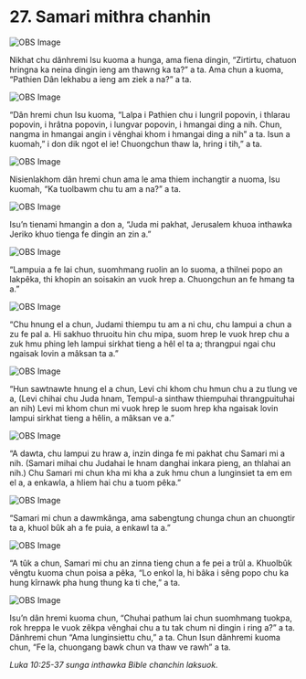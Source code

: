 # 27. Samari mithra chanhin

![OBS Image](https://cdn.door43.org/obs/jpg/360px/obs-en-27-01.jpg)

Nikhat chu dânhremi Isu kuoma a hunga, ama fiena dingin, “Zirtirtu, chatuon hringna ka neina dingin ieng am thawng ka ta?” a ta. Ama chun a kuoma, “Pathien Dân lekhabu a ieng am ziek a na?” a ta.

![OBS Image](https://cdn.door43.org/obs/jpg/360px/obs-en-27-02.jpg)

“Dân hremi chun Isu kuoma, “Lalpa i Pathien chu i lungril popovin, i thlarau popovin, i hrâtna popovin, i lungvar popovin, i hmangai ding a nih. Chun, nangma in hmangai angin i vênghai khom i hmangai ding a nih” a ta. Isun a kuomah,” i don dik ngot el ie! Chuongchun thaw la, hring i tih,” a ta.

![OBS Image](https://cdn.door43.org/obs/jpg/360px/obs-en-27-03.jpg)

Nisienlakhom dân hremi chun ama le ama thiem inchangtir a nuoma, Isu kuomah, “Ka tuolbawm chu tu am a na?” a ta.

![OBS Image](https://cdn.door43.org/obs/jpg/360px/obs-en-27-04.jpg)

Isu’n tienami hmangin a don a, “Juda mi pakhat, Jerusalem khuoa inthawka Jeriko khuo tienga fe dingin an zin a.”

![OBS Image](https://cdn.door43.org/obs/jpg/360px/obs-en-27-05.jpg)

“Lampuia a fe lai chun, suomhmang ruolin an lo suoma, a thilnei popo an lakpêka, thi khopin an soisakin an vuok hrep a. Chuongchun an fe hmang ta a.”

![OBS Image](https://cdn.door43.org/obs/jpg/360px/obs-en-27-06.jpg)

“Chu hnung el a chun, Judami thiempu tu am a ni chu, chu lampui a chun a zu fe pal a. Hi sakhuo thruoitu hin chu mipa, suom hrep le vuok hrep chu a zuk hmu phing leh lampui sirkhat tieng a hêl el ta a; thrangpui ngai chu ngaisak lovin a mâksan ta a.”

![OBS Image](https://cdn.door43.org/obs/jpg/360px/obs-en-27-07.jpg)

“Hun sawtnawte hnung el a chun, Levi chi khom chu hmun chu a zu tlung ve a, (Levi chihai chu Juda hnam, Tempul-a sinthaw thiempuhai thrangpuituhai an nih) Levi mi khom chun mi vuok hrep le suom hrep kha ngaisak lovin lampui sirkhat tieng a hêlin, a mâksan ve a.”

![OBS Image](https://cdn.door43.org/obs/jpg/360px/obs-en-27-08.jpg)

“A dawta, chu lampui zu hraw a, inzin dinga fe mi pakhat chu Samari mi a nih. (Samari mihai chu Judahai le hnam danghai inkara pieng, an thlahai an nih.) Chu Samari mi chun kha mi kha a zuk hmu chun a lunginsiet ta em em el a, a enkawla, a hliem hai chu a tuom pêka.”

![OBS Image](https://cdn.door43.org/obs/jpg/360px/obs-en-27-09.jpg)

“Samari mi chun a dawmkânga, ama sabengtung chunga chun an chuongtir ta a, khuol bûk ah a fe puia, a enkawl ta a.”

![OBS Image](https://cdn.door43.org/obs/jpg/360px/obs-en-27-10.jpg)

“A tûk a chun, Samari mi chu an zinna tieng chun a fe pei a trûl a. Khuolbûk vêngtu kuoma chun poisa a pêka, “Lo enkol la, hi bâka i sêng popo chu ka hung kîrnawk pha hung thung ka ti che,” a ta.

![OBS Image](https://cdn.door43.org/obs/jpg/360px/obs-en-27-11.jpg)

Isu’n dân hremi kuoma chun, “Chuhai pathum lai chun suomhmang tuokpa, rok hreppa le vuok zêkpa vênghai chu a tu tak chum ni dingin i ring a?” a ta. Dânhremi chun “Ama lunginsiettu chu,” a ta. Chun Isun dânhremi kuoma chun, “Fe la, chuongang bawk chun va thaw ve rawh” a ta.

_Luka 10:25-37 sunga inthawka Bible chanchin laksuok._